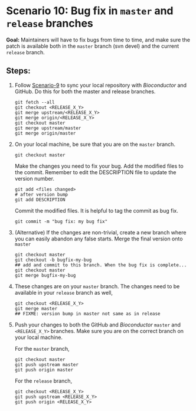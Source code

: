 # Scenario 10: Bug fix in `master` and  `release` branches

**Goal:** Maintainers will have to fix bugs from time to time, and make sure the patch is available both in the `master` branch (svn devel) and the current `release` branch.

## Steps:

1. Follow [Scenario-9][] to sync your local repository with _Bioconductor_ and GitHub. Do this for both the master and release branches.

    ```
    git fetch --all
    git checkout <RELEASE_X_Y>
    git merge upstream/<RELEASE_X_Y>
    git merge origin/<RELEASE_X_Y>
    git checkout master
    git merge upstream/master
    git merge origin/master
    ```

1. On your local machine, be sure that you are on the `master` branch.

    ```
    git checkout master
    ```

   Make the changes you need to fix your bug. Add the modified files to the commit. Remember to edit the DESCRIPTION file to update the version number.

    ```
    git add <files changed>
    # after version bump
    git add DESCRIPTION
    ```

   Commit the modified files. It is helpful to tag the commit as bug fix.

    ```
    git commit -m "bug fix: my bug fix"
    ```


1. (Alternative) If the changes are non-trivial, create a new branch where you can easily abandon any false starts. Merge the final version onto `master`

    ```
    git checkout master
    git checkout -b bugfix-my-bug
    ## add and commit to this branch. When the bug fix is complete...
    git checkout master
    git merge bugfix-my-bug
    ```

1. These changes are on your `master` branch. The changes need to be available in your `release` branch as well,

    ```
    git checkout <RELEASE_X_Y>
    git merge master
    ## FIXME: version bump in master not same as in release
    ```
1. Push your changes to both the GitHub and _Bioconductor_ `master` and `<RELEASE_X_Y>` branches. Make sure you are on the correct branch on your local machine.

   For the `master` branch,

    ```
    git checkout master
    git push upstream master
    git push origin master
    ```

   For the `release` branch,

    ```
    git checkout <RELEASE_X_Y>
    git push upstream <RELEASE_X_Y>
    git push origin <RELEASE_X_Y>
    ```

[Scenario-9]: scenario-9-sync-existing-github-gitbioc.md
